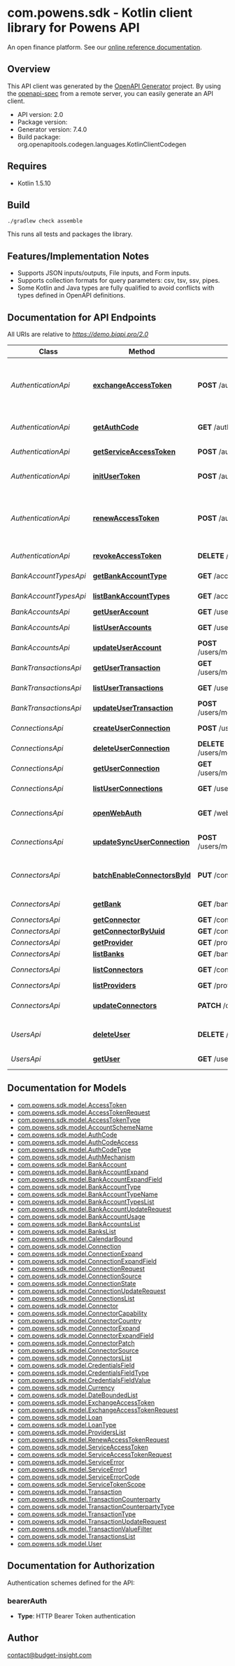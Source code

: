 # com.powens.sdk - Kotlin client library for Powens API

An open finance platform. See our [online reference documentation](https://docs.budget-insight.com/reference).


## Overview
This API client was generated by the [OpenAPI Generator](https://openapi-generator.tech) project.  By using the [openapi-spec](https://github.com/OAI/OpenAPI-Specification) from a remote server, you can easily generate an API client.

- API version: 2.0
- Package version: 
- Generator version: 7.4.0
- Build package: org.openapitools.codegen.languages.KotlinClientCodegen

## Requires

* Kotlin 1.5.10

## Build

```
./gradlew check assemble
```

This runs all tests and packages the library.

## Features/Implementation Notes

* Supports JSON inputs/outputs, File inputs, and Form inputs.
* Supports collection formats for query parameters: csv, tsv, ssv, pipes.
* Some Kotlin and Java types are fully qualified to avoid conflicts with types defined in OpenAPI definitions.


<a id="documentation-for-api-endpoints"></a>
## Documentation for API Endpoints

All URIs are relative to *https://demo.biapi.pro/2.0*

Class | Method | HTTP request | Description
------------ | ------------- | ------------- | -------------
*AuthenticationApi* | [**exchangeAccessToken**](docs/AuthenticationApi.md#exchangeaccesstoken) | **POST** /auth/token/access | Exchange a temporary code for a permanent user access token
*AuthenticationApi* | [**getAuthCode**](docs/AuthenticationApi.md#getauthcode) | **GET** /auth/token/code | Generate a temporary code
*AuthenticationApi* | [**getServiceAccessToken**](docs/AuthenticationApi.md#getserviceaccesstoken) | **POST** /auth/token | Generate a service token
*AuthenticationApi* | [**initUserToken**](docs/AuthenticationApi.md#initusertoken) | **POST** /auth/init | Create a new anonymous user
*AuthenticationApi* | [**renewAccessToken**](docs/AuthenticationApi.md#renewaccesstoken) | **POST** /auth/renew | Generate a new permanent access token for an existing user
*AuthenticationApi* | [**revokeAccessToken**](docs/AuthenticationApi.md#revokeaccesstoken) | **DELETE** /auth/token | Revoke an access token
*BankAccountTypesApi* | [**getBankAccountType**](docs/BankAccountTypesApi.md#getbankaccounttype) | **GET** /account_types/{typeId} | Bank account type
*BankAccountTypesApi* | [**listBankAccountTypes**](docs/BankAccountTypesApi.md#listbankaccounttypes) | **GET** /account_types | List bank account types
*BankAccountsApi* | [**getUserAccount**](docs/BankAccountsApi.md#getuseraccount) | **GET** /users/me/accounts/{accountId} | Bank account
*BankAccountsApi* | [**listUserAccounts**](docs/BankAccountsApi.md#listuseraccounts) | **GET** /users/me/accounts | List bank accounts
*BankAccountsApi* | [**updateUserAccount**](docs/BankAccountsApi.md#updateuseraccount) | **POST** /users/me/accounts/{accountId} | Update a bank account
*BankTransactionsApi* | [**getUserTransaction**](docs/BankTransactionsApi.md#getusertransaction) | **GET** /users/me/transactions/{transactionId} | Get a bank transaction
*BankTransactionsApi* | [**listUserTransactions**](docs/BankTransactionsApi.md#listusertransactions) | **GET** /users/me/transactions | List bank transactions
*BankTransactionsApi* | [**updateUserTransaction**](docs/BankTransactionsApi.md#updateusertransaction) | **POST** /users/me/transactions/{transactionId} | Update a bank transaction
*ConnectionsApi* | [**createUserConnection**](docs/ConnectionsApi.md#createuserconnection) | **POST** /users/me/connections | Add a connection
*ConnectionsApi* | [**deleteUserConnection**](docs/ConnectionsApi.md#deleteuserconnection) | **DELETE** /users/me/connections/{connectionId} | Delete a connection
*ConnectionsApi* | [**getUserConnection**](docs/ConnectionsApi.md#getuserconnection) | **GET** /users/me/connections/{connectionId} | Connection
*ConnectionsApi* | [**listUserConnections**](docs/ConnectionsApi.md#listuserconnections) | **GET** /users/me/connections | List connections
*ConnectionsApi* | [**openWebAuth**](docs/ConnectionsApi.md#openwebauth) | **GET** /webauth | Open the connector webview
*ConnectionsApi* | [**updateSyncUserConnection**](docs/ConnectionsApi.md#updatesyncuserconnection) | **POST** /users/me/connections/{connectionId} | Update and/or sync a connection
*ConnectorsApi* | [**batchEnableConnectorsById**](docs/ConnectorsApi.md#batchenableconnectorsbyid) | **PUT** /connectors/{connectorIds} | Batch enable/disable connectors (deprecated)
*ConnectorsApi* | [**getBank**](docs/ConnectorsApi.md#getbank) | **GET** /banks/{connectorId} | Bank connector
*ConnectorsApi* | [**getConnector**](docs/ConnectorsApi.md#getconnector) | **GET** /connectors/{connectorId} | Connector
*ConnectorsApi* | [**getConnectorByUuid**](docs/ConnectorsApi.md#getconnectorbyuuid) | **GET** /connectors/{connectorUuid} | Connector
*ConnectorsApi* | [**getProvider**](docs/ConnectorsApi.md#getprovider) | **GET** /providers/{connectorId} | Get a provider
*ConnectorsApi* | [**listBanks**](docs/ConnectorsApi.md#listbanks) | **GET** /banks | List banks
*ConnectorsApi* | [**listConnectors**](docs/ConnectorsApi.md#listconnectors) | **GET** /connectors | List connectors
*ConnectorsApi* | [**listProviders**](docs/ConnectorsApi.md#listproviders) | **GET** /providers | List providers
*ConnectorsApi* | [**updateConnectors**](docs/ConnectorsApi.md#updateconnectors) | **PATCH** /connectors | Batch enable/disable connectors
*UsersApi* | [**deleteUser**](docs/UsersApi.md#deleteuser) | **DELETE** /users/me | Delete the authenticated user
*UsersApi* | [**getUser**](docs/UsersApi.md#getuser) | **GET** /users/me | Authenticated user


<a id="documentation-for-models"></a>
## Documentation for Models

 - [com.powens.sdk.model.AccessToken](docs/AccessToken.md)
 - [com.powens.sdk.model.AccessTokenRequest](docs/AccessTokenRequest.md)
 - [com.powens.sdk.model.AccessTokenType](docs/AccessTokenType.md)
 - [com.powens.sdk.model.AccountSchemeName](docs/AccountSchemeName.md)
 - [com.powens.sdk.model.AuthCode](docs/AuthCode.md)
 - [com.powens.sdk.model.AuthCodeAccess](docs/AuthCodeAccess.md)
 - [com.powens.sdk.model.AuthCodeType](docs/AuthCodeType.md)
 - [com.powens.sdk.model.AuthMechanism](docs/AuthMechanism.md)
 - [com.powens.sdk.model.BankAccount](docs/BankAccount.md)
 - [com.powens.sdk.model.BankAccountExpand](docs/BankAccountExpand.md)
 - [com.powens.sdk.model.BankAccountExpandField](docs/BankAccountExpandField.md)
 - [com.powens.sdk.model.BankAccountType](docs/BankAccountType.md)
 - [com.powens.sdk.model.BankAccountTypeName](docs/BankAccountTypeName.md)
 - [com.powens.sdk.model.BankAccountTypesList](docs/BankAccountTypesList.md)
 - [com.powens.sdk.model.BankAccountUpdateRequest](docs/BankAccountUpdateRequest.md)
 - [com.powens.sdk.model.BankAccountUsage](docs/BankAccountUsage.md)
 - [com.powens.sdk.model.BankAccountsList](docs/BankAccountsList.md)
 - [com.powens.sdk.model.BanksList](docs/BanksList.md)
 - [com.powens.sdk.model.CalendarBound](docs/CalendarBound.md)
 - [com.powens.sdk.model.Connection](docs/Connection.md)
 - [com.powens.sdk.model.ConnectionExpand](docs/ConnectionExpand.md)
 - [com.powens.sdk.model.ConnectionExpandField](docs/ConnectionExpandField.md)
 - [com.powens.sdk.model.ConnectionRequest](docs/ConnectionRequest.md)
 - [com.powens.sdk.model.ConnectionSource](docs/ConnectionSource.md)
 - [com.powens.sdk.model.ConnectionState](docs/ConnectionState.md)
 - [com.powens.sdk.model.ConnectionUpdateRequest](docs/ConnectionUpdateRequest.md)
 - [com.powens.sdk.model.ConnectionsList](docs/ConnectionsList.md)
 - [com.powens.sdk.model.Connector](docs/Connector.md)
 - [com.powens.sdk.model.ConnectorCapability](docs/ConnectorCapability.md)
 - [com.powens.sdk.model.ConnectorCountry](docs/ConnectorCountry.md)
 - [com.powens.sdk.model.ConnectorExpand](docs/ConnectorExpand.md)
 - [com.powens.sdk.model.ConnectorExpandField](docs/ConnectorExpandField.md)
 - [com.powens.sdk.model.ConnectorPatch](docs/ConnectorPatch.md)
 - [com.powens.sdk.model.ConnectorSource](docs/ConnectorSource.md)
 - [com.powens.sdk.model.ConnectorsList](docs/ConnectorsList.md)
 - [com.powens.sdk.model.CredentialsField](docs/CredentialsField.md)
 - [com.powens.sdk.model.CredentialsFieldType](docs/CredentialsFieldType.md)
 - [com.powens.sdk.model.CredentialsFieldValue](docs/CredentialsFieldValue.md)
 - [com.powens.sdk.model.Currency](docs/Currency.md)
 - [com.powens.sdk.model.DateBoundedList](docs/DateBoundedList.md)
 - [com.powens.sdk.model.ExchangeAccessToken](docs/ExchangeAccessToken.md)
 - [com.powens.sdk.model.ExchangeAccessTokenRequest](docs/ExchangeAccessTokenRequest.md)
 - [com.powens.sdk.model.Loan](docs/Loan.md)
 - [com.powens.sdk.model.LoanType](docs/LoanType.md)
 - [com.powens.sdk.model.ProvidersList](docs/ProvidersList.md)
 - [com.powens.sdk.model.RenewAccessTokenRequest](docs/RenewAccessTokenRequest.md)
 - [com.powens.sdk.model.ServiceAccessToken](docs/ServiceAccessToken.md)
 - [com.powens.sdk.model.ServiceAccessTokenRequest](docs/ServiceAccessTokenRequest.md)
 - [com.powens.sdk.model.ServiceError](docs/ServiceError.md)
 - [com.powens.sdk.model.ServiceError1](docs/ServiceError1.md)
 - [com.powens.sdk.model.ServiceErrorCode](docs/ServiceErrorCode.md)
 - [com.powens.sdk.model.ServiceTokenScope](docs/ServiceTokenScope.md)
 - [com.powens.sdk.model.Transaction](docs/Transaction.md)
 - [com.powens.sdk.model.TransactionCounterparty](docs/TransactionCounterparty.md)
 - [com.powens.sdk.model.TransactionCounterpartyType](docs/TransactionCounterpartyType.md)
 - [com.powens.sdk.model.TransactionType](docs/TransactionType.md)
 - [com.powens.sdk.model.TransactionUpdateRequest](docs/TransactionUpdateRequest.md)
 - [com.powens.sdk.model.TransactionValueFilter](docs/TransactionValueFilter.md)
 - [com.powens.sdk.model.TransactionsList](docs/TransactionsList.md)
 - [com.powens.sdk.model.User](docs/User.md)


<a id="documentation-for-authorization"></a>
## Documentation for Authorization


Authentication schemes defined for the API:
<a id="bearerAuth"></a>
### bearerAuth

- **Type**: HTTP Bearer Token authentication



## Author

contact@budget-insight.com
